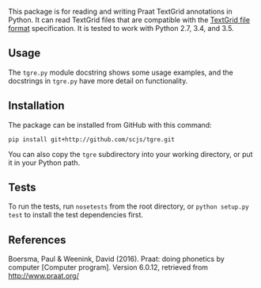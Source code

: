 This package is for reading and writing Praat TextGrid annotations in Python. It can read TextGrid files that are compatible with the [TextGrid file format](http://www.fon.hum.uva.nl/praat/manual/TextGrid_file_formats.html) specification. It is tested to work with Python 2.7, 3.4, and 3.5.

Usage
-----
The `tgre.py` module docstring shows some usage examples, and the docstrings in `tgre.py` have more detail on functionality.

Installation
------------
The package can be installed from GitHub with this command:

    pip install git+http://github.com/scjs/tgre.git

You can also copy the `tgre` subdirectory into your working directory, or put it in your Python path.

Tests
-----
To run the tests, run `nosetests` from the root directory, or `python setup.py test` to install the test dependencies first.

References
----------
Boersma, Paul & Weenink, David (2016). Praat: doing phonetics by computer [Computer program]. Version 6.0.12, retrieved from http://www.praat.org/

